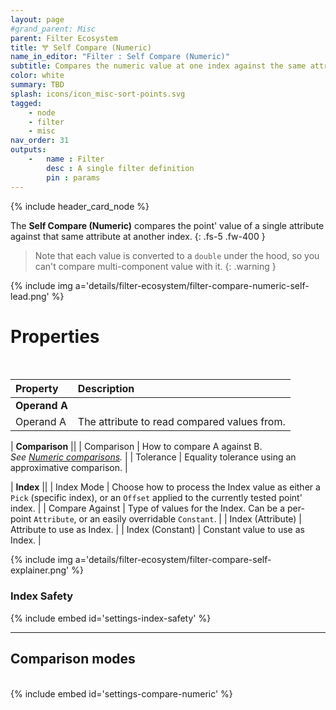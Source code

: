 ```yaml
---
layout: page
#grand_parent: Misc
parent: Filter Ecosystem
title: 🝖 Self Compare (Numeric)
name_in_editor: "Filter : Self Compare (Numeric)"
subtitle: Compares the numeric value at one index against the same attribute at another index.
color: white
summary: TBD 
splash: icons/icon_misc-sort-points.svg
tagged: 
    - node
    - filter
    - misc
nav_order: 31
outputs:
    -   name : Filter
        desc : A single filter definition
        pin : params
---
```


{% include header_card_node %}

The **Self Compare (Numeric)** compares the point' value of a single attribute against that same attribute at another index.
{: .fs-5 .fw-400 } 

> Note that each value is converted to a `double` under the hood, so you can't compare multi-component value with it.
{: .warning }

{% include img a='details/filter-ecosystem/filter-compare-numeric-self-lead.png' %}

# Properties
<br>

| Property       | Description          |
|:-------------|:------------------|
| **Operand A**          ||
| Operand A          | The attribute to read compared values from. |

| **Comparison**          ||
| Comparison | How to compare A against B.<br>*See [Numeric comparisons](/PCGExtendedToolkit/doc-general/comparisons.html#numeric-comparisons).* |
| Tolerance | Equality tolerance using an approximative comparison. |

| **Index**          ||
| Index Mode          | Choose how to process the Index value as either a `Pick` (specific index), or an `Offset` applied to the currently tested point' index. |
| Compare Against | Type of values for the Index. Can be a per-point `Attribute`, or an easily overridable `Constant`. |
| Index (Attribute) | Attribute to use as Index. |
| Index (Constant) | Constant value to use as Index. |

{% include img a='details/filter-ecosystem/filter-compare-self-explainer.png' %}

### Index Safety
{% include embed id='settings-index-safety' %}

---
## Comparison modes
<br>
{% include embed id='settings-compare-numeric' %}